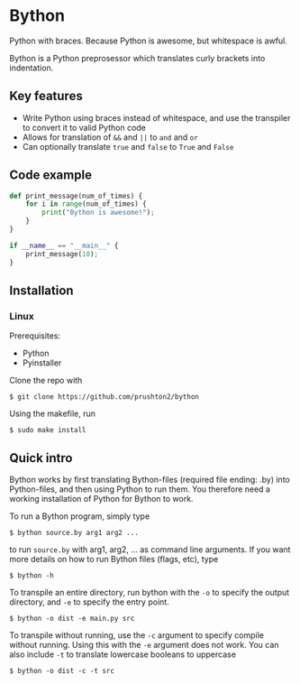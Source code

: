 # Bython
Python with braces. Because Python is awesome, but whitespace is awful.

Bython is a Python preprosessor which translates curly brackets into indentation.

## Key features

* Write Python using braces instead of whitespace, and use the transpiler to convert it to valid Python code
* Allows for translation of `&&` and `||` to `and` and `or`
* Can optionally translate `true` and `false` to `True` and `False`

## Code example

```python
def print_message(num_of_times) {
    for i in range(num_of_times) {
        print("Bython is awesome!");
    }
}

if __name__ == "__main__" {
    print_message(10);
}
```


## Installation

### Linux
Prerequisites:
* Python
* Pyinstaller

Clone the repo with
```
$ git clone https://github.com/prushton2/bython
```

Using the makefile, run
```
$ sudo make install
```


## Quick intro

Bython works by first translating Bython-files (required file ending: .by) into Python-files, and then using Python to run them. You therefore need a working installation of Python for Bython to work.


To run a Bython program, simply type

```
$ bython source.by arg1 arg2 ...
```

to run `source.by` with arg1, arg2, ... as command line arguments. If you want more details on how to run Bython files (flags, etc), type

```
$ bython -h
```

To transpile an entire directory, run bython with the `-o` to specify the output directory, and `-e` to specify the entry point. 

```
$ bython -o dist -e main.py src
```

To transpile without running, use the `-c` argument to specify compile without running. Using this with the `-e` argument does not work. You can also include `-t` to translate lowercase booleans to uppercase

```
$ bython -o dist -c -t src
```
